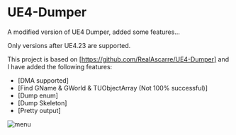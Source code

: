 # UE4-Dumper
A modified version of UE4 Dumper, added some features...

Only versions after UE4.23 are supported.

This project is based on [https://github.com/RealAscarre/UE4-Dumper] and I have added the following features:
- [DMA supported]
- [Find GName & GWorld & TUObjectArray (Not 100% successful)]
- [Dump enum]
- [Dump Skeleton]
- [Pretty output]


![menu](https://github.com/Hollow-1/UE4-Dumper/assets/102737627/ab9bd4e0-b9c7-4e29-800f-4a383a018ab2)
